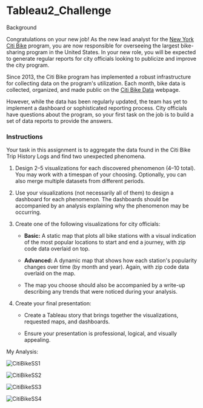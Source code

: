 # Tableau2_Challenge

Background

Congratulations on your new job! As the new lead analyst for the [New York Citi Bike](https://en.wikipedia.org/wiki/Citi_Bike) program, you are now responsible for overseeing the largest bike-sharing program in the United States. In your new role, you will be expected to generate regular reports for city officials looking to publicize and improve the city program.

Since 2013, the Citi Bike program has implemented a robust infrastructure for collecting data on the program's utilization. Each month, bike data is collected, organized, and made public on the [Citi Bike Data](https://www.citibikenyc.com/system-data) webpage.

However, while the data has been regularly updated, the team has yet to implement a dashboard or sophisticated reporting process. City officials have questions about the program, so your first task on the job is to build a set of data reports to provide the answers.

### Instructions

Your task in this assignment is to aggregate the data found in the Citi Bike Trip History Logs and find two unexpected phenomena.

1. Design 2&ndash;5 visualizations for each discovered phenomenon (4&ndash;10 total). You may work with a timespan of your choosing. Optionally, you can also merge multiple datasets from different periods.

2. Use your visualizations (not necessarily all of them) to design a dashboard for each phenomenon. The dashboards should be accompanied by an analysis explaining why the phenomenon may be occurring.

3. Create one of the following visualizations for city officials:

    * **Basic:** A static map that plots all bike stations with a visual indication of the most popular locations to start and end a journey, with zip code data overlaid on top.

    * **Advanced:** A dynamic map that shows how each station's popularity changes over time (by month and year). Again, with zip code data overlaid on the map.

    * The map you choose should also be accompanied by a write-up describing any trends that were noticed during your analysis.

4. Create your final presentation:

    * Create a Tableau story that brings together the visualizations, requested maps, and dashboards.

    * Ensure your presentation is professional, logical, and visually appealing.



My Analysis:

![CitiBikeSS1](https://github.com/lphelpspittman/Tableau2_Challenge/assets/127759770/bc65bb92-088f-4db6-8e70-f73ad98b2359)

![CitiBikeSS2](https://github.com/lphelpspittman/Tableau2_Challenge/assets/127759770/b2df2bad-d401-46f7-b919-4ba6f483cf59)

![CitiBikeSS3](https://github.com/lphelpspittman/Tableau2_Challenge/assets/127759770/55413b06-cd5a-4a0f-8a6d-1529adc6e080)

![CitiBikeSS4](https://github.com/lphelpspittman/Tableau2_Challenge/assets/127759770/5e055b8b-3afb-4dc3-bace-f8eb900fe593)



